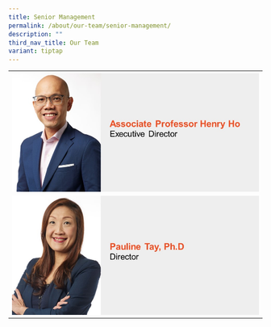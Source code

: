 ```yaml
---
title: Senior Management
permalink: /about/our-team/senior-management/
description: ""
third_nav_title: Our Team
variant: tiptap
---
```

<table><tbody><tr><th rowspan="1" colspan="1"><div class="isomer-image-wrapper"><img style="width: 100%" height="auto" width="100%" alt="Henry Ho" src="/images/About/Our Team/Senior Management/HenryHo.JPG"></div></th></tr><tr><td rowspan="1" colspan="1"><div class="isomer-image-wrapper"><img style="width: 100%" height="auto" width="100%" alt="Pauline Tay" src="/images/About/Our Team/Senior Management/PaulineTay.jpg"></div></td></tr></tbody></table><p></p>